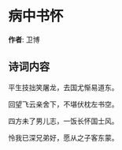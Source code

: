 # 病中书怀

**作者**: 卫博

## 诗词内容

平生技拙笑屠龙，去国尤惭易道东。

回望飞云亲舍下，不堪伏枕左书空。

四方未了男儿志，一饭长怀国士风。

怜我已深兄弟好，愿从之子客东蒙。

